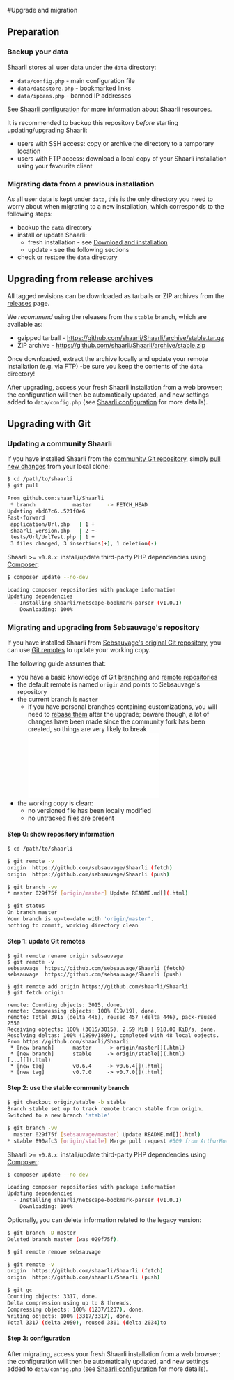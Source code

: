 #Upgrade and migration
## Preparation
### Backup your data

Shaarli stores all user data under the `data` directory:
- `data/config.php` - main configuration file
- `data/datastore.php` - bookmarked links
- `data/ipbans.php` - banned IP addresses

See [Shaarli configuration](Shaarli-configuration.html) for more information about Shaarli resources.

It is recommended to backup this repository _before_ starting updating/upgrading Shaarli:
- users with SSH access: copy or archive the directory to a temporary location
- users with FTP access: download a local copy of your Shaarli installation using your favourite client

### Migrating data from a previous installation
As all user data is kept under `data`, this is the only directory you need to worry about when migrating to a new installation, which corresponds to the following steps:

- backup the `data` directory
- install or update Shaarli:
    - fresh installation - see [Download and installation](Download-and-installation.html)
    - update - see the following sections
- check or restore the `data` directory

## Upgrading from release archives
All tagged revisions can be downloaded as tarballs or ZIP archives from the [releases](https://github.com/shaarli/Shaarli/releases) page.[](.html)

We _recommend_ using the releases from the `stable` branch, which are available as:
- gzipped tarball - https://github.com/shaarli/Shaarli/archive/stable.tar.gz
- ZIP archive - https://github.com/shaarli/Shaarli/archive/stable.zip

Once downloaded, extract the archive locally and update your remote installation (e.g. via FTP) -be sure you keep the contents of the `data` directory!

After upgrading, access your fresh Shaarli installation from a web browser; the configuration will then be automatically updated, and new settings added to `data/config.php` (see [Shaarli configuration](Shaarli-configuration.html) for more details).

## Upgrading with Git
### Updating a community Shaarli
If you have installed Shaarli from the [community Git repository](Download#clone-with-git-recommended), simply [pull new changes](https://www.git-scm.com/docs/git-pull) from your local clone:[](.html)

```bash
$ cd /path/to/shaarli
$ git pull

From github.com:shaarli/Shaarli
 * branch            master     -> FETCH_HEAD
Updating ebd67c6..521f0e6
Fast-forward
 application/Url.php   | 1 +
 shaarli_version.php   | 2 +-
 tests/Url/UrlTest.php | 1 +
 3 files changed, 3 insertions(+), 1 deletion(-)
```

Shaarli >= `v0.8.x`: install/update third-party PHP dependencies using [Composer](https://getcomposer.org/):[](.html)

```bash
$ composer update --no-dev

Loading composer repositories with package information
Updating dependencies
  - Installing shaarli/netscape-bookmark-parser (v1.0.1)
    Downloading: 100%
```

### Migrating and upgrading from Sebsauvage's repository
If you have installed Shaarli from [Sebsauvage's original Git repository](https://github.com/sebsauvage/Shaarli), you can use [Git remotes](https://git-scm.com/book/en/v2/Git-Basics-Working-with-Remotes) to update your working copy.[](.html)

The following guide assumes that:
- you have a basic knowledge of Git [branching](https://git-scm.com/book/en/v2/Git-Branching-Branches-in-a-Nutshell) and [remote repositories](https://git-scm.com/book/en/v2/Git-Basics-Working-with-Remotes)[](.html)
- the default remote is named `origin` and points to Sebsauvage's repository
- the current branch is `master`
    - if you have personal branches containing customizations, you will need to [rebase them](https://git-scm.com/book/en/v2/Git-Branching-Rebasing) after the upgrade; beware though, a lot of changes have been made since the community fork has been created, so things are very likely to break![](.html)
- the working copy is clean:
    - no versioned file has been locally modified
    - no untracked files are present

#### Step 0: show repository information
```bash
$ cd /path/to/shaarli

$ git remote -v
origin	https://github.com/sebsauvage/Shaarli (fetch)
origin	https://github.com/sebsauvage/Shaarli (push)

$ git branch -vv
* master 029f75f [origin/master] Update README.md[](.html)

$ git status
On branch master
Your branch is up-to-date with 'origin/master'.
nothing to commit, working directory clean
```

#### Step 1: update Git remotes
```
$ git remote rename origin sebsauvage
$ git remote -v
sebsauvage	https://github.com/sebsauvage/Shaarli (fetch)
sebsauvage	https://github.com/sebsauvage/Shaarli (push)

$ git remote add origin https://github.com/shaarli/Shaarli
$ git fetch origin

remote: Counting objects: 3015, done.
remote: Compressing objects: 100% (19/19), done.
remote: Total 3015 (delta 446), reused 457 (delta 446), pack-reused 2550
Receiving objects: 100% (3015/3015), 2.59 MiB | 918.00 KiB/s, done.
Resolving deltas: 100% (1899/1899), completed with 48 local objects.
From https://github.com/shaarli/Shaarli
 * [new branch]      master     -> origin/master[](.html)
 * [new branch]      stable     -> origin/stable[](.html)
[...][](.html)
 * [new tag]         v0.6.4     -> v0.6.4[](.html)
 * [new tag]         v0.7.0     -> v0.7.0[](.html)
```

#### Step 2: use the stable community branch

```bash
$ git checkout origin/stable -b stable
Branch stable set up to track remote branch stable from origin.
Switched to a new branch 'stable'

$ git branch -vv
  master 029f75f [sebsauvage/master] Update README.md[](.html)
* stable 890afc3 [origin/stable] Merge pull request #509 from ArthurHoaro/v0.6.5[](.html)
```

Shaarli >= `v0.8.x`: install/update third-party PHP dependencies using [Composer](https://getcomposer.org/):[](.html)

```bash
$ composer update --no-dev

Loading composer repositories with package information
Updating dependencies
  - Installing shaarli/netscape-bookmark-parser (v1.0.1)
    Downloading: 100%
```

Optionally, you can delete information related to the legacy version:

```bash
$ git branch -D master
Deleted branch master (was 029f75f).

$ git remote remove sebsauvage

$ git remote -v
origin	https://github.com/shaarli/Shaarli (fetch)
origin	https://github.com/shaarli/Shaarli (push)

$ git gc
Counting objects: 3317, done.
Delta compression using up to 8 threads.
Compressing objects: 100% (1237/1237), done.
Writing objects: 100% (3317/3317), done.
Total 3317 (delta 2050), reused 3301 (delta 2034)to
```

#### Step 3: configuration
After migrating, access your fresh Shaarli installation from a web browser; the configuration will then be automatically updated, and new settings added to `data/config.php` (see [Shaarli configuration](Shaarli-configuration.html) for more details).
